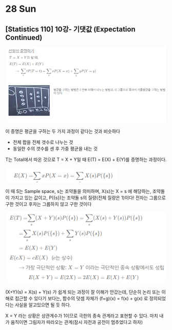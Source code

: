 # 28 Sun

## \[Statistics 110\] 10강- 기댓값 \(Expectation Continued\)

![](../../.gitbook/assets/image%20%28318%29.png)

이 증명은 평균을 구하는 두 가지 과정이 같다는 것과 비슷하다

* 전체 합을 전체 갯수로 나누는 것
* 동일한 수의 갯수를 센 후 가중 평균을 내는 것

T는 Total에서 따온 것으로 T = X + Y일 때 E\(T\) = E\(X\) + E\(Y\)를 증명하는 과정이다.

![](../../.gitbook/assets/image%20%28316%29.png)

이 때 S는 Sample space, s는 조약돌을 의미하며, X\(s\)는 X = s 에 해당하는, 조약돌이 가지고 있는 값이고, P\({s}\)는 조약돌 s의 질량\(전체 질량은 1\)이다! 전자는 그룹으로 구한 것이고 후자는 그룹하지 않고 구한 것이다

![](../../.gitbook/assets/image%20%28317%29.png)

\(X+Y\)\(s\) = X\(s\) + Y\(s\) 가 쉽게 되는 과정이 잘 이해가 안갔는데, 단순히 논리 또는 이해로 접근할 수 있다기 보다는, 함수의 덧셈 자체가 \(f+g\)\(x\) = f\(x\) + g\(x\) 로 정의되었다는 사실을 알고있으면 될 듯 하다.

X = Y 라는 상황은 상관계수가 1이므로 극한의 종속 관계라고 표현할 수 있다. 마치 내가 움직이면 그림자가 따라오는 관계\(잠시 자전과 공전이 멈추었다고 하자\)











